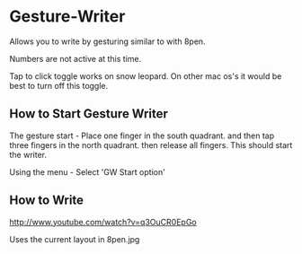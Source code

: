 Gesture-Writer
==============

Allows you to write by gesturing similar to with 8pen. 

Numbers are not active at this time.

Tap to click toggle works on snow leopard. On other mac os's it would be best to turn off this toggle. 


How to Start Gesture Writer
---------------------------

The gesture start - Place one finger in the south quadrant. and then tap three fingers in the north quadrant. then release all fingers. This should start the writer. 

Using the menu - 
	Select 'GW Start option'

How to Write
------------
http://www.youtube.com/watch?v=q3OuCR0EpGo

Uses the current layout in 8pen.jpg